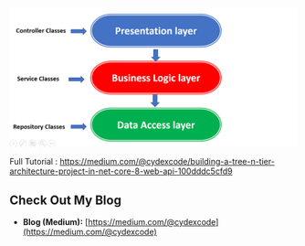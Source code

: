 ![Next Article Preview](Preview.png)


Full Tutorial : https://medium.com/@cydexcode/building-a-tree-n-tier-architecture-project-in-net-core-8-web-api-100dddc5cfd9


## Check Out My Blog 

- **Blog (Medium):** [https://medium.com/@cydexcode](https://medium.com/@cydexcode)

